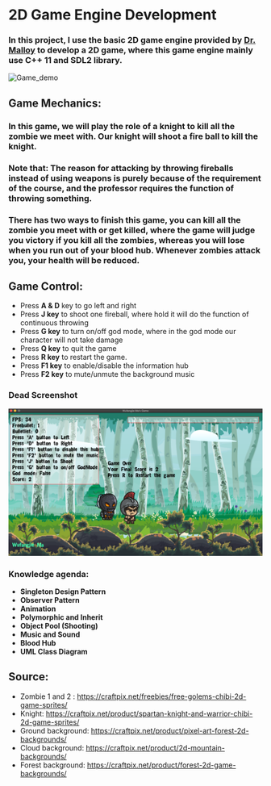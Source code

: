 # 2D Game Engine Development

### In this project, I use the basic 2D game engine provided by  [Dr. Malloy](https://people.cs.clemson.edu/~malloy/courses/4160-2019/index.html) to develop a 2D game, where this game engine mainly use C++ 11 and SDL2 library.

![Game_demo](./pic/game_demo.gif)

##  Game Mechanics:

### In this game, we will play the role of a knight to kill all the zombie we meet with. Our knight will shoot a fire ball to kill the knight.

### Note that: The reason for attacking by throwing fireballs instead of using weapons is purely because of the requirement of the course, and the professor requires the function of throwing something.

### There has two ways to finish this game, you can kill all the zombie you meet with or get killed, where the game will judge you victory if you kill all the zombies, whereas you will lose when you run out of your blood hub. Whenever zombies attack you, your health will be reduced.

## Game Control:

+ Press **A & D** key to go left and right
+ Press **J key** to shoot one fireball, where hold it will do the function of continuous throwing
+ Press **G key** to turn on/off god mode, where in the god mode our character will not take damage
+ Press **Q key** to quit the game
+ Press **R key** to restart the game.
+ Press **F1 key** to enable/disable the information hub
+ Press **F2 key** to mute/unmute the background music

### Dead Screenshot

![Game_screenshot](./pic/Game_ScreenShot.png)

### Knowledge agenda:

+ **Singleton Design Pattern**
+ **Observer Pattern**
+ **Animation**
+ **Polymorphic and Inherit**
+ **Object Pool (Shooting)**
+ **Music and Sound**
+ **Blood Hub**
+ **UML Class Diagram**

## Source:

+ Zombie 1 and 2 : https://craftpix.net/freebies/free-golems-chibi-2d-game-sprites/
+ Knight: https://craftpix.net/product/spartan-knight-and-warrior-chibi-2d-game-sprites/
+ Ground background: https://craftpix.net/product/pixel-art-forest-2d-backgrounds/
+ Cloud background: https://craftpix.net/product/2d-mountain-backgrounds/
+ Forest background: https://craftpix.net/product/forest-2d-game-backgrounds/
